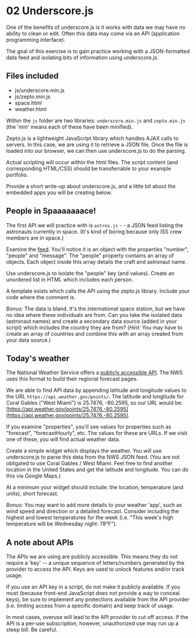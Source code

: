 # 02 Underscore.js

One of the benefits of underscore.js is it works with data we may have no ability to clean or edit. Often this data may come via an API (application programming interface).

The goal of this exercise is to gain practice working with a JSON-formatted data feed and isolating bits of information using underscore.js.


## Files included

- js/underscore.min.js
- js/zepto.min.js
- space.html
- weather.html

Within the `js` folder are two libraries: `underscore.min.js` and `zepto.min.js` (the 'min' means each of these have been minified).

Zepto.js is a lightweight JavaScript library which handles AJAX calls to servers. In this case, we are using it to retrieve a JSON file. Once the file is loaded into our browser, we can then use underscore.js to do the parsing.

Actual scripting will occur within the html files. The script content (and corresponding HTML/CSS) should be transferrable to your example portfolio.

Provide a short write-up about underscore.js, and a little bit about the embedded apps you will be creating below.


## People in Spaaaaaaace!

The first API we will practice with is `astros.js` - - a JSON feed listing the astronauts currently in space. (It's kind of boring because only ISS crew members are in space.)

Examine the [feed](http://api.open-notify.org/astros.json). You'll notice it is an object with the properties "number", "people" and "message". The "people" property contains an array of objects. Each object inside this array details the craft and astronaut name.

Use underscore.js to isolate the "people" key (and values). Create an unordered list in HTML which includes each person.

A template exists which calls the API using the zepto.js library. Include your code where the comment is.

*Bonus:* The data is bland. It's the *international* space station, but we have no idea where these individuals are from. Can you take the isolated data (astronaut names) and create a secondary data source (added in your script) which includes the country they are from? (*Hint:* You may have to create an array of countries and combine this with an array created from your data source.)


## Today's weather

The National Weather Service offers a [publicly accessible API](https://forecast-v3.weather.gov/documentation). The NWS uses this format to build their regional forecast pages.

We are able to find API data by appending latitude and longitude values to the URL `https://api.weather.gov/points/`. The latitude and longitude for Coral Gables ("West Miami") is 25.7476, -80.2595, so our URL would be: [https://api.weather.gov/points/25.7476,-80.2595](https://api.weather.gov/points/25.7476,-80.2595).

If you examine "properties", you'll see values for properties such as "forecast", "forecastHourly", etc. The values for these are URLs. If we visit one of these, you will find actual weather data.

Create a simple widget which displays the weather. You will use underscore.js to parse this data from the NWS JSON feed. (You are not obligated to use Coral Gables / West Miami. Feel free to find another location in the United States and get the latitude and longitude. You can do this via Google Maps.)

At a minimum your widget should include: the location, temperature (and units), short forecast.

*Bonus:* You may want to add more details to your weather 'app', such as wind speed and direction or a detailed forecast. Consider including the highest and lowest temperatures for the week (i.e. "This week's high temperature will be Wednesday night: 78°F").


## A note about APIs

The APIs we are using are publicly accessible. This means they do not require a 'key' -- a unique sequence of letters/numbers generated by the provider to access the API. Keys are used to unlock features and/or track usage.

If you use an API key in a script, do not make it publicly available. If you must (because front-end JavaScript does not provide a way to conceal keys), be sure to implement any protections available from the API provider (i.e. limiting access from a specific domain) and keep track of usage.

In most cases, overuse will lead to the API provider to cut off access. If the API is a per-use subscription, however, unauthorized use may run up a steep bill. Be careful.
